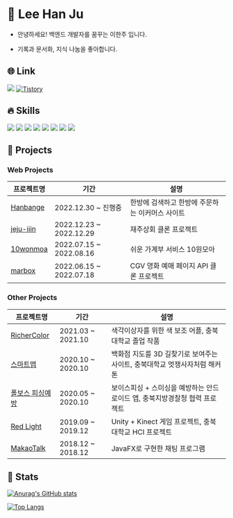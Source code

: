 <h1> 🌱 Lee Han Ju </h1>

- 안녕하세요! 백엔드 개발자를 꿈꾸는 이한주 입니다.

- 기록과 문서화, 지식 나눔을 좋아합니다.


## 🌐 **Link**
<a href="https://velog.io/@leehanju408" target="_blank"><img src="http://img.shields.io/badge/Velog-20c997?style=for-the-badge"/></a>
</a> <a href = "https://yangorithm.tistory.com//"> <img alt="Tistory" src ="https://img.shields.io/badge/Tistory-white.svg?&style=for-the-badge"/></a>

  
## 🔥 **Skills**
<p align="left">
  <img src="https://img.shields.io/badge/java-007396?style=for-the-badge&logo=openjdk&logoColor=white">
  <img src="https://img.shields.io/badge/spring-6DB33F?style=for-the-badge&logo=spring&logoColor=white">
  <img src="https://img.shields.io/badge/mysql-4479A1?style=for-the-badge&logo=mysql&logoColor=white">
  <img src="https://img.shields.io/badge/AWS-%23FF9900.svg?style=for-the-badge&logo=amazon-aws&logoColor=white">
  <img src="https://img.shields.io/badge/git-F05032?style=for-the-badge&logo=git&logoColor=white">
  <img src="https://img.shields.io/badge/html5-E34F26?style=for-the-badge&logo=html5&logoColor=white">
  <img src="https://img.shields.io/badge/css-1572B6?style=for-the-badge&logo=css3&logoColor=white">
  <img src="https://img.shields.io/badge/javascript-%23323330.svg?style=for-the-badge&logo=javascript&logoColor=%23F7DF1E">
</p>
  
## 🌈 **Projects**
### Web Projects
프로젝트명 | 기간 |  설명
--|---|---
[Hanbange](https://github.com/Challenge-Hanbang-E) | 2022.12.30 ~ 진행중 | 한방에 검색하고 한방에 주문하는 이커머스 사이트
[jeju-iiin](https://github.com/yanJuicy/jeju-iiin) | 2022.12.23 ~ 2022.12.29 |  재주상회 클론 프로젝트
[10wonmoa](https://github.com/yanJuicy/Team-10jo-10wonmoa-BE) | 2022.07.15 ~ 2022.08.16 | 쉬운 가계부 서비스 10원모아
[marbox](https://github.com/yanJuicy/BE-02-MarBox) | 2022.06.15 ~ 2022.07.18 | CGV 영화 예매 페이지 API 클론 프로젝트

### Other Projects
프로젝트명 | 기간 |  설명
--|---|---
[RicherColor](https://github.com/yanJuicy/RicherColor) | 2021.03 ~ 2021.10 | 색각이상자를 위한 색 보조 어플, 충북대학교 졸업 작품
[스마트맵](https://github.com/LikeLionCBNU/smartmap-likelion) | 2020.10 ~ 2020.10 | 백화점 지도를 3D 길찾기로 보여주는 사이트, 충북대학교 멋쟁사자처럼 해커톤
[폴보스 피싱예방](https://github.com/yanJuicy/POLVOSS) | 2020.05 ~ 2020.10 | 보이스피싱 + 스미싱을 예방하는 안드로이드 앱, 충북지방경찰청 협력 프로젝트
[Red Light](https://github.com/yanJuicy/POLVOSS) | 2019.09 ~ 2019.12 | Unity + Kinect 게임 프로젝트, 충북대학교 HCI 프로젝트
[MakaoTalk](https://github.com/yanJuicy/MakaoTalk) | 2018.12 ~ 2018.12 | JavaFX로 구현한 채팅 프로그램



## 🔭 Stats  
[![Anurag's GitHub stats](https://github-readme-stats.vercel.app/api?username=yanJuicy)](https://github.com/anuraghazra/github-readme-stats)
<br/>

[![Top Langs](https://github-readme-stats.vercel.app/api/top-langs/?username=yanJuicy&layout=compact)](https://github.com/anuraghazra/github-readme-stats)
</div>




<!--

Here are some ideas to get you started:

- 🔭 I’m currently working on ...
- 🌱 I’m currently learning ...
- 👯 I’m looking to collaborate on ...
- 🤔 I’m looking for help with ...
- 💬 Ask me about ...
- 📫 How to reach me: ...
- 😄 Pronouns: ...
- ⚡ Fun fact: ...
-->

